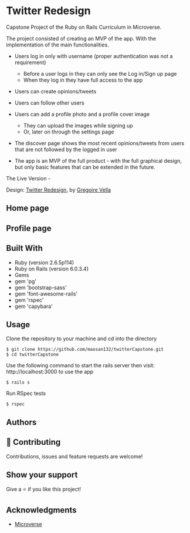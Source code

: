 # Twitter Redesign

Capstone Project of the Ruby on Rails Curriculum in Microverse.

The project consisted of creating an MVP of the app. With the implementation of the main functionalities.

- Users log in only with username (proper authentication was not a requirement)
  - Before a user logs in they can only see the Log in/Sign up page
  - When they log in they have full access to the app
- Users can create opinions/tweets
- Users can follow other users
- Users can add a profile photo and a profile cover image
  - They can upload the images while signing up 
  - Or, later on through the settings page
- The discover page shows the most recent opinions/tweets from users that are not followed by the logged in user

- The app is an MVP of the full product - with the full graphical design, but only basic features that can be extended in the future.


The Live Version - 

Design: [Twitter Redesign](https://www.behance.net/gallery/14286087/Twitter-Redesign-of-UI-details), by [Gregoire Vella](https://www.behance.net/gregoirevella)

## Home page


## Profile page


## Built With

- Ruby (version 2.6.5p114)
- Ruby on Rails (version 6.0.3.4)
- Gems
 - gem 'pg'
 - gem 'bootstrap-sass'
 - gem 'font-awesome-rails'
 - gem 'rspec'
 - gem 'capybara'

## Usage

Clone the repository to your machine and cd into the directory

````
$ git clone https://github.com/maosan132/twitterCapstone.git
$ cd twitterCapstone
````
Use the following command to start the rails server then visit: http://localhost:3000 to use the app
````
$ rails s
````
Run RSpec tests

````
$ rspec
````

## Authors


## 🤝 Contributing

Contributions, issues and feature requests are welcome!


## Show your support

Give a ⭐️ if you like this project!

## Acknowledgments

- [Microverse](https://www.microverse.org/)

